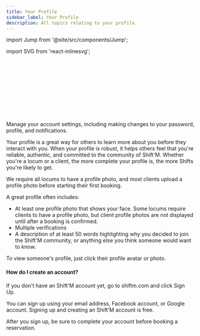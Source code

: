 ```yaml
---
title: Your Profile
sidebar_label: Your Profile
description: All topics relating to your profile.
---
```



import Jump from '@site/src/components/Jump';

import SVG from 'react-inlinesvg';

<SVG src="/img/shutterstock_1494782192-min.svg" />

Manage your account settings, including making changes to your password, profile, and notifications.


Your profile is a great way for others to learn more about you before they interact with you. When your profile is robust, it helps others feel that you're reliable, authentic, and committed to the community of Shift'M. Whether you're a locum or a client, the more complete your profile is, the more Shifts you're likely to get.

We require all locums to have a profile photo, and most clients upload a profile photo before starting their first booking.

A great profile often includes:
* At least one profile photo that shows your face. Some locums require clients to have a profile photo, but client profile photos are not displayed until after a booking is confirmed.
* Multiple verifications
* A description of at least 50 words highlighting why you decided to join the Shift'M community, or anything else you think someone would want to know.

To view someone's profile, just click their profile avatar or photo.

#### How do I create an account?
If you don't have an Shift'M account yet, go to shiftm.com and click Sign Up.

You can sign up using your email address, Facebook account, or Google account. Signing up and creating an Shift'M account is free.

After you sign up, be sure to complete your account before booking a reservation.
